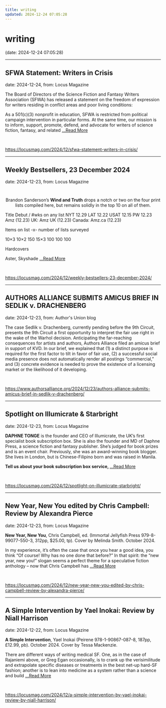 ```yaml
---
title: writing
updated: 2024-12-24 07:05:28
---
```


# writing

(date: 2024-12-24 07:05:28)

---

## SFWA Statement: Writers in Crisis

date: 2024-12-24, from: Locus Magazine

<p>The Board of Directors of the Science Fiction and Fantasy Writers Association (SFWA) has released a statement on the freedom of expression for writers residing in conflict areas and poor living conditions:</p>
<p>As a 501(c)(3) nonprofit in education, SFWA is restricted from political campaign intervention in particular forms. At the same time, our mission is to inform, support, promote, defend, and advocate for writers of science fiction, fantasy, and related  <a href="https://locusmag.com/2024/12/sfwa-statement-writers-in-crisis/" class="read-more">...Read More </a></p> 

<br> 

<https://locusmag.com/2024/12/sfwa-statement-writers-in-crisis/>

---

## Weekly Bestsellers, 23 December 2024

date: 2024-12-23, from: Locus Magazine

<div style="padding: 14px 0px 0px 0px; text-align: center;">
<p>Brandon Sanderson&#8217;s <b>Wind and Truth</b> drops a notch or two on the four print lists compiled here, but remains solidly in the top 10 on all of them.</p>
</div>




<p></p>



Title
Debut / #wks on any list
NYT
12.29
LAT
12.22
USAT 
12.15
PW 
12.23
Amz 
(12.23)
UK:
Amz UK 
(12.23)
Canada:
Amz.ca 
(12.23)


Items on list -x- number of lists surveyed

10&#215;3
10&#215;2
150
15&#215;3
100
100
100


Hardcovers


Aster, Skyshade <a href="https://locusmag.com/2024/12/weekly-bestsellers-23-december-2024/" class="read-more">...Read More </a> 

<br> 

<https://locusmag.com/2024/12/weekly-bestsellers-23-december-2024/>

---

## AUTHORS ALLIANCE SUBMITS AMICUS BRIEF IN SEDLIK v. DRACHENBERG

date: 2024-12-23, from: Author's Union blog

The case Sedlik v. Drachenberg, currently pending before the 9th Circuit, presents the 9th Circuit a first opportunity to interpret the fair use right in the wake of the Warhol decision. Anticipating the far-reaching consequences for artists and authors, Authors Alliance filed an amicus brief in support of KVD. In our brief, we explained that (1) a distinct purpose is required for the first factor to tilt in favor of fair use, (2) a successful social media presence does not automatically render all postings “commercial,” and (3) concrete evidence is needed to prove the existence of a licensing market or the likelihood of it developing.  

<br> 

<https://www.authorsalliance.org/2024/12/23/authors-alliance-submits-amicus-brief-in-sedlik-v-drachenberg/>

---

## Spotlight on Illumicrate & Starbright

date: 2024-12-23, from: Locus Magazine

<p></p>
<p><strong>DAPHNE TONGE</strong> is the founder and CEO of Illumi­crate, the UK&#8217;s first specialist book subscription box. She is also the founder and MD of Daphne Press, a science fiction and fantasy publisher. She&#8217;s judged for book prizes and is an event chair. Previously, she was an award-winning book blogger. She lives in London, but is Chinese-Filipino born and was raised in Manila.</p>
<p><strong>Tell us about your book subscription box ser­vice, </strong> <a href="https://locusmag.com/2024/12/spotlight-on-illumicrate-starbright/" class="read-more">...Read More </a></p> 

<br> 

<https://locusmag.com/2024/12/spotlight-on-illumicrate-starbright/>

---

## New Year, New You edited by Chris Campbell: Review by Alexandra Pierce

date: 2024-12-23, from: Locus Magazine

<p><strong>New Year, New You</strong>, Chris Campbell, ed. (Im­mortal Jellyfish Press 979-8-99077-550-3, 312pp, $25.00, tp). Cover by Melinda Smith. October 2024.</p>
<p>In my experience, it’s often the case that once you hear a good idea, you think “Of course! Why has no one done that before?” In that spirit: the “new year, new you!” slogan seems a perfect theme for a speculative fiction anthology – now that Chris Campbell has  <a href="https://locusmag.com/2024/12/new-year-new-you-edited-by-chris-campbell-review-by-alexandra-pierce/" class="read-more">...Read More </a></p> 

<br> 

<https://locusmag.com/2024/12/new-year-new-you-edited-by-chris-campbell-review-by-alexandra-pierce/>

---

## A Simple Intervention by Yael Inokai: Review by Niall Harrison

date: 2024-12-22, from: Locus Magazine

<p><strong>A Simple Intervention</strong>, Yael Inokai (Peirene 978-1-90867-087-8, 187pp, £12.99, pb). October 2024. Cover by Tessa Mackenzie.</p>
<p>There are different ways of writing medical SF. One, as in the case of Rajaniemi above, or Greg Egan occasionally, is to crank up the verisimilitude and extrapolate specific diseases or treatments in the best net-up hard-SF fashion; another is to lean into medicine as a system rather than a sci­ence and build  <a href="https://locusmag.com/2024/12/a-simple-intervention-by-yael-inokai-review-by-niall-harrison/" class="read-more">...Read More </a></p> 

<br> 

<https://locusmag.com/2024/12/a-simple-intervention-by-yael-inokai-review-by-niall-harrison/>

